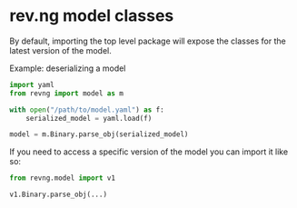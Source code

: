 # rev.ng model classes

By default, importing the top level package will expose the classes for the latest version of the model.

Example: deserializing a model

```python
import yaml
from revng import model as m

with open("/path/to/model.yaml") as f:
    serialized_model = yaml.load(f)

model = m.Binary.parse_obj(serialized_model)
```

If you need to access a specific version of the model you can import it like so:

```python
from revng.model import v1

v1.Binary.parse_obj(...)
```

